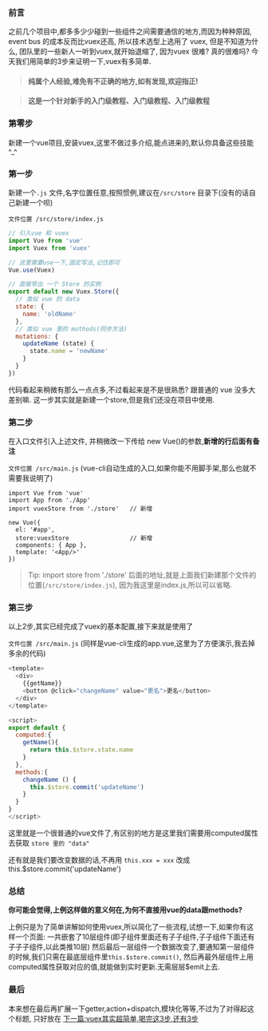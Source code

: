 ### 前言

之前几个项目中,都多多少少碰到一些组件之间需要通信的地方,而因为种种原因,
event bus 的成本反而比vuex还高, 所以技术选型上选用了 vuex, 但是不知道为什么,
团队里的一些新人一听到vuex,就开始退缩了, 因为vuex 很难? 真的很难吗?
今天我们用简单的3步来证明一下,vuex有多简单.

> #### 纯属个人经验,难免有不正确的地方,如有发现,欢迎指正!

> #### 这是一个针对新手的入门级教程、入门级教程、入门级教程

### 第零步
新建一个vue项目,安装vuex,这里不做过多介绍,能点进来的,默认你具备这些技能 ^_^

### 第一步

新建一个`.js` 文件,名字位置任意,按照惯例,建议在`/src/store` 目录下(没有的话自己新建一个呗)

`文件位置 /src/store/index.js`

```js
// 引入vue 和 vuex
import Vue from 'vue'
import Vuex from 'vuex'

// 这里需要use一下,固定写法,记住即可
Vue.use(Vuex)

// 直接导出 一个 Store 的实例
export default new Vuex.Store({
  // 类似 vue 的 data
  state: {
    name: 'oldName'
  },
  // 类似 vue 里的 mothods(同步方法)
  mutations: {
    updateName (state) {
      state.name = 'newName'
    }
  }
})
```

代码看起来稍微有那么一点点多,不过看起来是不是很熟悉? 跟普通的 vue 没多大差别嘛.
这一步其实就是新建一个store,但是我们还没在项目中使用.

### 第二步

在入口文件引入上述文件, 并稍微改一下传给 new Vue()的参数,**新增的行后面有备注**

`文件位置 /src/main.js` (vue-cli自动生成的入口,如果你能不用脚手架,那么也就不需要我说明了)

```
import Vue from 'vue'
import App from './App'
import vuexStore from './store'   // 新增

new Vue({
  el: '#app',
  store:vuexStore                 // 新增
  components: { App },
  template: '<App/>'
})
```

> Tip: import store from './store' 后面的地址,就是上面我们新建那个文件的位置(`/src/store/index.js`),
因为我这里是index.js,所以可以省略.

### 第三步

以上2步,其实已经完成了vuex的基本配置,接下来就是使用了

`文件位置 /src/main.js` (同样是vue-cli生成的app.vue,这里为了方便演示,我去掉多余的代码)

```js
<template>
  <div>
    {{getName}}
    <button @click="changeName" value="更名">更名</button>
  </div>
</template>

<script>
export default {
  computed:{
    getName(){
      return this.$store.state.name
    }
  },
  methods:{
    changeName () {
      this.$store.commit('updateName')
    }
  }
}
</script>
```

这里就是一个很普通的vue文件了,有区别的地方是这里我们需要用computed属性去获取 `store 里的 "data"`

还有就是我们要改变数据的话,不再用 `this.xxx = xxx` 改成 this.$store.commit('updateName')


### 总结

**你可能会觉得,上例这样做的意义何在,为何不直接用vue的data跟methods?**

上例只是为了简单讲解如何使用vuex,所以简化了一些流程,试想一下,如果你有这样一个页面:
一共嵌套了10层组件(即子组件里面还有子子组件,子子组件下面还有子子子组件,以此类推10层)
然后最后一层组件一个数据改变了,要通知第一层组件的时候,我们只需在最底层组件里`this.$store.commit()`,
然后再最外层组件上用computed属性获取对应的值,就能做到实时更新.无需层层$emit上去.

### 最后

本来想在最后再扩展一下getter,action+dispatch,模块化等等,不过为了对得起这个标题,
只好放在 [下一篇:vuex其实超简单,喝完这3步,还有3步](https://github.com/noahlam/articles/blob/master/vuex%E5%85%B6%E5%AE%9E%E8%B6%85%E7%AE%80%E5%8D%95%2C%E5%96%9D%E5%AE%8C%E8%BF%993%E6%AD%A5%2C%E8%BF%98%E6%9C%893%E6%AD%A5.md)


